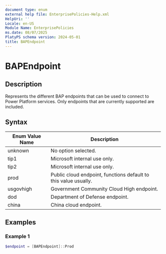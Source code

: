 ```yaml
---
document type: enum
external help file: EnterprisePolicies-Help.xml
HelpUri: ''
Locale: en-US
Module Name: EnterprisePolicies
ms.date: 08/07/2025
PlatyPS schema version: 2024-05-01
title: BAPEndpoint
---
```


# BAPEndpoint

## Description
Represents the different BAP endpoints that can be used to connect to Power Platform services. Only endpoints that are currently supported are included.

## Syntax
| Enum Value Name | Description |
|-----------------|-------------|
| unknown | No option selected. |
| tip1 | Microsoft internal use only. |
| tip2 | Microsoft internal use only. |
| prod | Public cloud endpoint, functions default to this value usually. |
| usgovhigh | Government Community Cloud High endpoint. |
| dod | Department of Defense endpoint. |
| china | China cloud endpoint. |

## Examples
### Example 1
```powershell
$endpoint = [BAPEndpoint]::Prod
```
